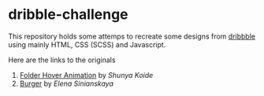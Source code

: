 # dribble-challenge

This repository holds some attemps to recreate some designs from [dribbble](https://dribbble.com/) using mainly HTML, CSS (SCSS) and Javascript.

Here are the links to the originals
1. [Folder Hover Animation](https://dribbble.com/shots/14555520-Folder-Hover-Animation) by *Shunya Koide*
1. [Burger](https://dribbble.com/shots/12510725-Burger) by *Elena Sinianskaya*
